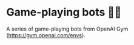 # Game-playing bots 🦾🤖
A series of game-playing bots from OpenAI Gym (https://gym.openai.com/envs).
